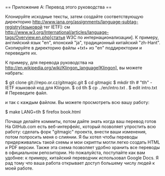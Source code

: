== Приложение А: Перевод этого руководства ==

Клонируйте исходные тексты, затем создайте соответствующую директорию http://www.iana.org/assignments/language-subtag-registry[языковой тег IETF]: см
http://www.w3.org/International/articles/language-tags/Overview.en.php[статья W3C по интернационализации]. К примеру, английский язык "en", японский "ja", традиционный китайский "zh-Hant". Скопируйте в директорию файлы +txt+ из "en" поддиректории и переведите их. 

К примеру, для перевода руководства на  http://en.wikipedia.org/wiki/Klingon_language[Klingon], вы можете набрать:

 $ git clone git://repo.or.cz/gitmagic.git
 $ cd gitmagic
 $ mkdir tlh  # "tlh" - IETF языковой код для Klingon.
 $ cd tlh
 $ cp ../en/intro.txt .
 $ edit intro.txt  # Переведите файл.

и так с каждым файлом. Вы можете просмотреть всю вашу работу:

 $ make LANG=tlh
 $ firefox book.html

Почаще делайте коммиты, потом дайте знать когда ваш перевод готов
На GitHub.com есть веб-интерфейс, который позволяет упростить всю работу:
сделать форк "gitmagic" проекта, внести ваши изменения, потом попросить меня о слиянии.
Я бы хотел чтобы переводы придерживались такой схемы и мои скрипты могли легко создать
HTML и PDF версии. Также эта схема позволяет удобно хранить все переводы в официальном
репозитории. Но пожалуйста, поступайте как вам удобнее: к примеру, китайский переводчик
использовал Google Docs. Я рад тому что ваша работа открывает доступ большему числу людей 
к моей работе.
